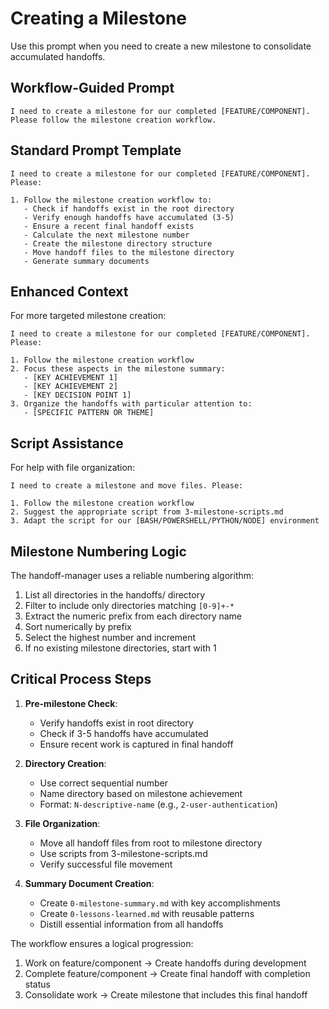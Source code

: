 # Creating a Milestone

Use this prompt when you need to create a new milestone to consolidate accumulated handoffs.

## Workflow-Guided Prompt

```
I need to create a milestone for our completed [FEATURE/COMPONENT]. Please follow the milestone creation workflow.
```

## Standard Prompt Template

```
I need to create a milestone for our completed [FEATURE/COMPONENT]. Please:

1. Follow the milestone creation workflow to:
   - Check if handoffs exist in the root directory
   - Verify enough handoffs have accumulated (3-5)
   - Ensure a recent final handoff exists
   - Calculate the next milestone number
   - Create the milestone directory structure
   - Move handoff files to the milestone directory
   - Generate summary documents
```

## Enhanced Context

For more targeted milestone creation:

```
I need to create a milestone for our completed [FEATURE/COMPONENT]. Please:

1. Follow the milestone creation workflow
2. Focus these aspects in the milestone summary:
   - [KEY ACHIEVEMENT 1]
   - [KEY ACHIEVEMENT 2]
   - [KEY DECISION POINT 1]
3. Organize the handoffs with particular attention to:
   - [SPECIFIC PATTERN OR THEME]
```

## Script Assistance

For help with file organization:

```
I need to create a milestone and move files. Please:

1. Follow the milestone creation workflow
2. Suggest the appropriate script from 3-milestone-scripts.md
3. Adapt the script for our [BASH/POWERSHELL/PYTHON/NODE] environment
```

## Milestone Numbering Logic

The handoff-manager uses a reliable numbering algorithm:

1. List all directories in the handoffs/ directory
2. Filter to include only directories matching `[0-9]+-*`
3. Extract the numeric prefix from each directory name
4. Sort numerically by prefix
5. Select the highest number and increment
6. If no existing milestone directories, start with 1

## Critical Process Steps

1. **Pre-milestone Check**:
   - Verify handoffs exist in root directory
   - Check if 3-5 handoffs have accumulated
   - Ensure recent work is captured in final handoff

2. **Directory Creation**:
   - Use correct sequential number
   - Name directory based on milestone achievement
   - Format: `N-descriptive-name` (e.g., `2-user-authentication`)

3. **File Organization**:
   - Move all handoff files from root to milestone directory
   - Use scripts from 3-milestone-scripts.md
   - Verify successful file movement

4. **Summary Document Creation**:
   - Create `0-milestone-summary.md` with key accomplishments
   - Create `0-lessons-learned.md` with reusable patterns
   - Distill essential information from all handoffs
   
The workflow ensures a logical progression:
1. Work on feature/component → Create handoffs during development
2. Complete feature/component → Create final handoff with completion status 
3. Consolidate work → Create milestone that includes this final handoff